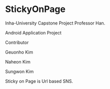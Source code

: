 StickyOnPage
============

Inha-University Capstone Project
Professor Han.

Android Application Project

Contributor 

Geuonho Kim

Naheon Kim

Sungwon Kim

Sticky on Page is Url based SNS. 

